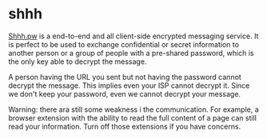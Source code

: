 # shhh
[Shhh.pw](http://shhh.pw) is a end-to-end and all client-side encrypted messaging service. It is perfect to be used to exchange confidential or secret information to another person or a group of people with a pre-shared password, which is the only key able to decrypt the message.

A person having the URL you sent but not having the password cannot decrypt the message. This implies even your ISP cannot decrypt it. Since we don't keep your password, even we cannot decrypt your message.

Warning: there ara still some weakness i the communication. For example, a browser extension with the ability to read the full content of a page can still read your information. Turn off those extensions if you have concerns.
